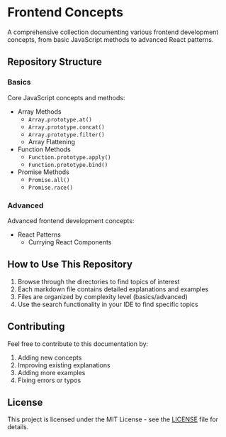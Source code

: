 # Frontend Concepts

A comprehensive collection documenting various frontend development concepts, from basic JavaScript methods to advanced React patterns.

## Repository Structure

### Basics
Core JavaScript concepts and methods:
- Array Methods
  - `Array.prototype.at()`
  - `Array.prototype.concat()`
  - `Array.prototype.filter()`
  - Array Flattening
- Function Methods
  - `Function.prototype.apply()`
  - `Function.prototype.bind()`
- Promise Methods
  - `Promise.all()`
  - `Promise.race()`

### Advanced
Advanced frontend development concepts:
- React Patterns
  - Currying React Components

## How to Use This Repository

1. Browse through the directories to find topics of interest
2. Each markdown file contains detailed explanations and examples
3. Files are organized by complexity level (basics/advanced)
4. Use the search functionality in your IDE to find specific topics

## Contributing

Feel free to contribute to this documentation by:
1. Adding new concepts
2. Improving existing explanations
3. Adding more examples
4. Fixing errors or typos

## License

This project is licensed under the MIT License - see the [LICENSE](LICENSE) file for details.